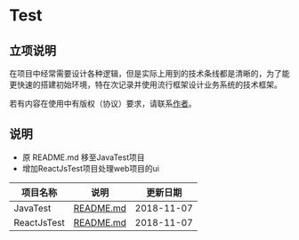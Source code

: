 # Test

## 立项说明
在项目中经常需要设计各种逻辑，但是实际上用到的技术条线都是清晰的，为了能更快速的搭建初始环境，特在次记录并使用流行框架设计业务系统的技术框架。

若有内容在使用中有版权（协议）要求，请联系[作者](mailto:zhouf1982@gmail.com)。

## 说明

- 原 README.md 移至JavaTest项目
- 增加ReactJsTest项目处理web项目的ui

| 项目名称 | 说明 | 更新日期 |
| -- | -- | --|
| JavaTest | [README.md](JavaTest/README.md) | 2018-11-07 |
| ReactJsTest | [README.md](ReactJsTest/README.md) | 2018-11-07 |
